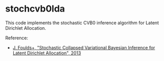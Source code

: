 # stochcvb0lda

This code implements the stochastic CVB0 inference algorithm for Latent Dirichlet Allocation.

Reference:
- [J. Foulds+, "Stochastic Collapsed Variational Bayesian Inference for Latent Dirichlet Allocation", 2013](https://arxiv.org/abs/1305.2452)

